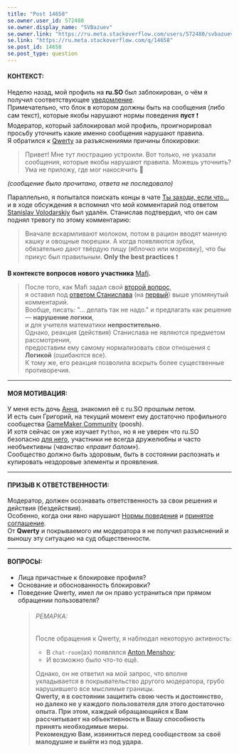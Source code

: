 ```yaml
---
title: "Post 14658"
se.owner.user_id: 572480
se.owner.display_name: "SVBazuev"
se.owner.link: "https://ru.meta.stackoverflow.com/users/572480/svbazuev"
se.link: "https://ru.meta.stackoverflow.com/q/14658"
se.post_id: 14658
se.post_type: question
---
```

<h4>КОНТЕКСТ:</h4>
<p>Неделю назад, мой профиль на <strong>ru.SO</strong> был заблокирован, о чём я получил соответствующее <a href="https://i.sstatic.net/VXeH7Fth.png" rel="nofollow noreferrer">уведомление</a>.<br />
Примечательно, что блок в котором должны быть на сообщения (либо сам текст), которые якобы нарушают нормы поведения <strong>пуст</strong> ❗️<br />
Модератор, который заблокировал мой профиль, проигнорировал просьбу уточнить какие именно сообщения нарушают правила.<br />
Я обратился к <a href="https://chat.stackexchange.com/users/152111/qwertiy">Qwerty</a> за разъяснениями причины блокировки:</p>
<blockquote>
<p>Привет! Мне тут люстрацию устроили. Вот только, не указали сообщения, которые якобы нарушают правила. Можешь уточнить?
Ума не приложу, где мог накосячить 🤔</p>
</blockquote>
<p><em>(сообщение было прочитано, ответа не последовало)</em></p>
<p>Параллельно, я попытался поискать концы в чате <a href="https://chat.stackexchange.com/transcript/message/67930057#67930057">Ты заходи, если что...</a> и в ходе обсуждения я вспомнил что мой комментарий под ответом <a href="https://chat.stackexchange.com/users/487354/stanislav-volodarskiy">Stanislav Volodarskiy</a> был удалён. Станислав подтвердил, что он сам поднял тревогу по этому комментарию:</p>
<blockquote>
<p>Вначале вскармливают молоком, потом в рацион вводят манную кашку и овощные пюрешки. А когда появляются зубки, обязательно дают твёрдую пищу (яблочко или морковку), что бы прикус был правильным. <strong>Only the best practices</strong> ❗️</p>
</blockquote>
<p><strong>В контексте вопросов нового участника</strong> <a href="https://ru.stackoverflow.com/users/726878/mafi">Mafi</a><strong>.</strong></p>
<blockquote>
<p>После того, как Mafi задал свой <a href="https://ru.stackoverflow.com/q/1614281/572480">второй вопрос</a>,<br />
я оставил под <a href="https://i.sstatic.net/tlqrvFyf.png" rel="nofollow noreferrer">ответом Станислава</a> (на <a href="https://ru.stackoverflow.com/q/1614245/572480">первый</a>) выше упомянутый комментарий.<br />
Вообще, писать: &quot;... делать так не надо.&quot; и предлагать как решение — <strong>нарушение логики</strong>,<br />
и для учителя математики <strong>непростительно</strong>.<br />
Однако, реакция (действия) Станислава не являются предметом рассмотрения,<br />
предоставим ему самому нормализовать свои отношения с <strong>Логикой</strong> (ошибаются все).<br />
К тому же, его реакция позволила вскрыть более существенные противоречия.</p>
</blockquote>
<hr />
<h4>МОЯ МОТИВАЦИЯ:</h4>
<p>У меня есть дочь <a href="https://ru.meta.stackoverflow.com/users/606213/annabazueva">Анна</a>, знакомил её с ru.SO прошлым летом.<br />
И есть сын Григорий, на текущий момент ему достаточно профильного сообщества <a href="https://forum.gamemaker.io/index.php" rel="nofollow noreferrer">GameMaker Community</a> (poosh).<br />
И хотя сейчас он уже изучает <code>Python</code>, но я не уверен что ru.SO безопасно <a href="https://ru.stackoverflow.com/users/721202/grigoriybazuev">для него</a>, участники не всегда дружелюбны и часто необъективны (<em>чванство «правит балом»</em>).<br />
Сообщество должно быть здоровым, быть в состоянии распознать и купировать нездоровые элементы и проявления.</p>
<hr />
<h4>ПРИЗЫВ К ОТВЕТСТВЕННОСТИ:</h4>
<p>Модератор, должен осознавать ответственность за свои решения и действия (бездействия).<br />
Особенно, когда они явно нарушают <a href="https://stackoverflow.com/conduct">Нормы поведения</a> и <a href="https://stackoverflow.com/legal/moderator-agreement">принятое соглашение</a>.<br />
От <strong>Qwerty</strong> и покрываемого им модератора я не получил разъяснений и выношу эту ситуацию на суд общественности.</p>
<hr />
<h4>ВОПРОСЫ:</h4>
<ul>
<li>Лица причастные к блокировке профиля?</li>
<li>Основание и обоснованность блокировки?</li>
<li>Поведение Qwerty, имел ли он право устраниться при прямом обращении пользователя?
<blockquote>
<h6>РЕМАРКА:</h6>
<p>После обращения к Qwerty, я наблюдал некоторую активность:</p>
<ul>
<li>В <code>chat-room</code>(ах) появлялся <a href="https://ru.stackoverflow.com/users/337980/anton-menshov">Anton Menshov</a>;</li>
<li>И возможно было что-то ещё.</li>
</ul>
<p>Однако, он не ответил на мой запрос, что вполне укладывается в покрывательство другого модератора, грубо нарушившего все мыслимые границы.<br />
<strong>Qwerty, я в состоянии защитить свою честь и достоинство, но далеко не у каждого</strong> <strong>пользователя для этого достаточно опыта. При этом, каждый обращающийся к Вам рассчитывает</strong> <strong>на объективность и Вашу способность принять необходимые меры.</strong><br />
<strong>Рекомендую Вам, извиниться перед сообществом за своё малодушие и выйти из под удара.</strong></p>
</blockquote>
</li>
</ul>

